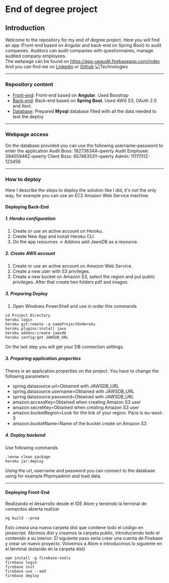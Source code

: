 # End of degree project
## Introduction 
Welcome to the repository for my end of degree project. Here you will find an app (Front-end based on Angular and back-end on Spring Boot) to audit companies. Auditors can audit companies with questionnaires, manage audited company employees. <br />
The webpage can be found on https://app-upaudit.firebaseapp.com/index <br />
And you can find me on [Linkedin](https://www.linkedin.com/in/anderlakidain/) or [Github](https://github.com/lakidain)
![Technologies](https://miro.medium.com/max/785/1*I9paH_iKTmSeYs1HzRzuag.png)

---

### Repository content
- [Front-end](https://github.com/lakidain/TFG/tree/master/auditorias-app): Front-end based on **Angular**. Used Boostrap
- [Back-end](https://github.com/lakidain/TFG/tree/master/spring-boot-backend): Back-end based on **Spring Boot**. Used AWS S3, OAuth 2.0 and Itext.
- [Database](https://github.com/lakidain/TFG/tree/master/Resources): Prepared **Mysql** database filled with all the data needed to test the deploy

---
### Webpage access
On the database provided you can use the following username-password to enter the application
Audit Boss: 18273634A-qwerty
Audit Employee: 39405948Z-qwerty
Client Boss: 65746353Y-qwerty
Admin: 11111111Z-123456

---

### How to deploy
Here I describe the steps to deploy the solution like I did, it's not the only way, for example you can use an EC2 Amazon Web Service machine.

#### Deploying Back-End
##### 1. Heroku configuration
1. Create or use an active account on Heroku. 
2. Create New App and install Heroku CLI. 
3. On the app resources -> Addons add JawsDB as a resource.
##### 2. Create AWS account
1. Create or use an active account on Amazon Web Service. 
2. Create a new user with S3 privileges. 
3. Create a new bucket on Amazon S3, select the region and put public privileges. After that create two folders pdf and images.
##### 3. Preparing Deploy
1. Open Windows PowerShell and use in order this commands
```
cd Project Directory
heroku login
heroku git:remote -a nameProjectOnHeroku
heroku plugins:install java
heroku addons:create jawsdb
heroku config:get JAWSDB_URL
```
On the last step you will get your DB connection settings.
##### 3. Preparing application.properties
Theres is an application.properties on the project. You have to change the following parameters
- spring.datasource.url=Obtained with JAWSDB_URL
- spring.datasource.username=Obtained with JAWSDB_URL
- spring.datasource.password=Obtained with JAWSDB_URL
- amazon.accessKey=Obtained when creating Amazon S3 user
- amazon.secretKey=Obtained when creating Amazon S3 user
- amazon.bucketRegion=Look for the link of your region. Paris is eu-west-3
- amazon.bucketName=Name of the bucket create on Amazon S3

##### 4. Deploy backend
Use following commands
```
.\mvnw clean package
heroku jar:deploy
```
Using the url, username and password you can connect to the database using for example Phpmyadmin and load data.
___
#### Deploying Front-End
Realizando el desarrollo desde el IDE Atom y teniendo la terminal de comandos abierta realizar
```
ng build --prod
```
Esto creara una nueva carpeta dist que contiene todo el código en javascript. Abrimos dist y creamos la carpeta public, introduciendo todo el contenido a su interior.
El siguiente paso sería crear una cuenta de Firebase y crear un nuevo proyecto. Volvemos a Atom e introducimos lo siguiente en el terminal (estando en la carpeta dist)
```
npm install -g firebase-tools
firebase login
firebase init
firebase use --add
firebase deploy
```
